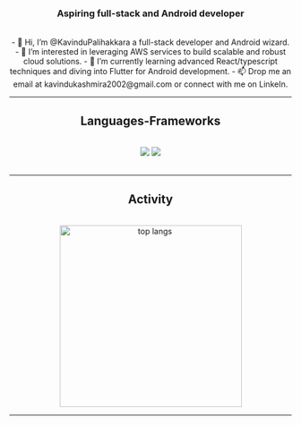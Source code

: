 

<h3 align="center">Aspiring full-stack and Android developer</h3>
<br/>

<div align="center"> 
- 👋 Hi, I’m @KavinduPalihakkara a full-stack developer and Android wizard.
- 👀 I’m interested in leveraging AWS services to build scalable and robust cloud solutions.
- 🌱 I’m currently learning advanced React/typescript techniques and diving into Flutter for Android development.
- 📫 Drop me an email at kavindukashmira2002@gmail.com or connect with me on LinkeIn.
</div>
<hr/>
 
<h2 align="center">Languages-Frameworks</h2>
<br/>
<div align="center">
    <img src="https://skillicons.dev/icons?i=react,flutter,html,css,vscode,github,figma,java,postman" />
    <img src="https://skillicons.dev/icons?i=nodejs,python,javascript,typescript,express,firebase,mongodb" /><br>
</div>
<br/>
<hr/>

<h2 align="center">Activity</h2>
<br>
<div align=center>
  <img width=325 align="center" src="https://github-readme-stats-salesp07.vercel.app/api/top-langs/?username=salesp07&hide=HTML&langs_count=8&layout=compact&theme=react&border_radius=10&size_weight=0.5&count_weight=0.5&exclude_repo=github-readme-stats" alt="top langs" />
</div>

<hr/>

